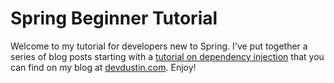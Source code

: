 # Spring Beginner Tutorial

Welcome to my tutorial for developers new to Spring. I've put together a series of blog posts starting with a <a href='http://devdustin.com/2016/07/12/spring-dependency-injection-step1/'>tutorial on dependency injection</a> that you can find on my blog at <a href='http://www.devdustin.com'>devdustin.com</a>. Enjoy!
